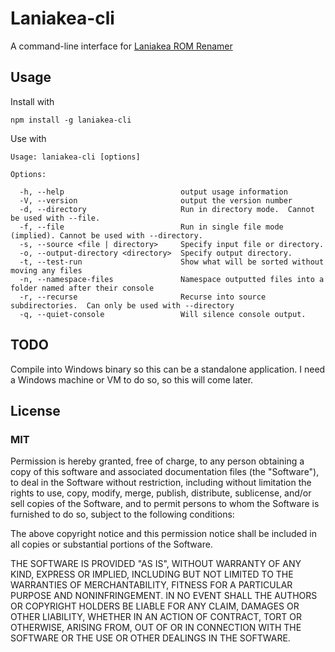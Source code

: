 # Laniakea-cli

A command-line interface for [Laniakea ROM Renamer](https://github.com/kieraneglin/laniakea)

## Usage

Install with

```
npm install -g laniakea-cli
```

Use with

```
Usage: laniakea-cli [options]

Options:

  -h, --help                          output usage information
  -V, --version                       output the version number
  -d, --directory                     Run in directory mode.  Cannot be used with --file.
  -f, --file                          Run in single file mode (implied). Cannot be used with --directory.
  -s, --source <file | directory>     Specify input file or directory.
  -o, --output-directory <directory>  Specify output directory.
  -t, --test-run                      Show what will be sorted without moving any files
  -n, --namespace-files               Namespace outputted files into a folder named after their console
  -r, --recurse                       Recurse into source subdirectories.  Can only be used with --directory
  -q, --quiet-console                 Will silence console output.
  ```

## TODO

Compile into Windows binary so this can be a standalone application.  I need a Windows machine or VM to do so, so this will come later.

## License

### MIT

Permission is hereby granted, free of charge, to any person obtaining a copy of this software and associated documentation files (the "Software"), to deal in the Software without restriction, including without limitation the rights to use, copy, modify, merge, publish, distribute, sublicense, and/or sell copies of the Software, and to permit persons to whom the Software is furnished to do so, subject to the following conditions:

The above copyright notice and this permission notice shall be included in all copies or substantial portions of the Software.

THE SOFTWARE IS PROVIDED "AS IS", WITHOUT WARRANTY OF ANY KIND, EXPRESS OR IMPLIED, INCLUDING BUT NOT LIMITED TO THE WARRANTIES OF MERCHANTABILITY, FITNESS FOR A PARTICULAR PURPOSE AND NONINFRINGEMENT. IN NO EVENT SHALL THE AUTHORS OR COPYRIGHT HOLDERS BE LIABLE FOR ANY CLAIM, DAMAGES OR OTHER LIABILITY, WHETHER IN AN ACTION OF CONTRACT, TORT OR OTHERWISE, ARISING FROM, OUT OF OR IN CONNECTION WITH THE SOFTWARE OR THE USE OR OTHER DEALINGS IN THE SOFTWARE.
